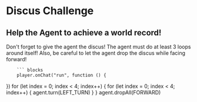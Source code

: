 # Discus Challenge

## Help the Agent to achieve a world record!
Don't forget to give the agent the discus! The agent must do at least 3 loops around itself! Also, be careful to let the agent drop the discus while facing forward!

        ``` blocks
        player.onChat("run", function () {
	
})
for (let index = 0; index < 4; index++) {
    for (let index = 0; index < 4; index++) {
        agent.turn(LEFT_TURN)
    }
}
agent.dropAll(FORWARD)


```
